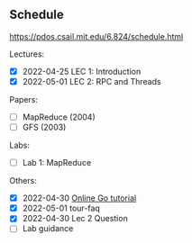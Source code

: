 ## Schedule
https://pdos.csail.mit.edu/6.824/schedule.html

Lectures:
- [x] 2022-04-25 LEC 1: Introduction
- [x] 2022-05-01 LEC 2: RPC and Threads

Papers:
- [ ] MapReduce (2004)
- [ ] GFS (2003)

Labs:
- [ ] Lab 1: MapReduce

Others:
- [x] 2022-04-30 [Online Go tutorial](http://tour.golang.org/)
- [x] 2022-05-01 tour-faq
- [x] 2022-04-30 Lec 2 Question
- [ ] Lab guidance
